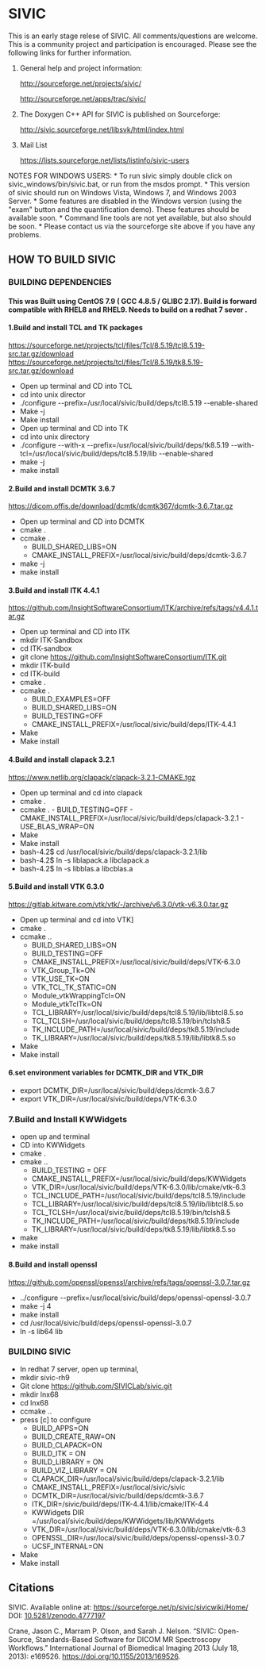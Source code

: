 # SIVIC

This is an early stage relese of SIVIC.  All comments/questions are welcome.  This is a community project and 
participation is encouraged.  Please see the following links for further information. 

1.  General help and project information:

    http://sourceforge.net/projects/sivic/

    http://sourceforge.net/apps/trac/sivic/


2. The Doxygen C++ API for SIVIC is published on Sourceforge:

    http://sivic.sourceforge.net/libsvk/html/index.html


3.  Mail List
    
    https://lists.sourceforge.net/lists/listinfo/sivic-users
    

NOTES FOR WINDOWS USERS:
    * To run sivic simply double click on sivic_windows/bin/sivic.bat, or run from the msdos prompt.
    * This version of sivic should run on Windows Vista, Windows 7, and Windows 2003 Server.
    * Some features are disabled in the Windows version (using the "exam" button and the quantification demo). These features should be available soon.
    * Command line tools are not yet available, but also should be soon.
    * Please contact us via the sourceforge site above if you have any problems.

## HOW TO BUILD SIVIC
### BUILDING DEPENDENCIES    
#### This was Built using CentOS 7.9 ( GCC 4.8.5 / GLIBC 2.17). Build is forward compatible with RHEL8 and RHEL9. Needs to build on a redhat 7 sever .

#### 1.Build and install TCL and TK packages
https://sourceforge.net/projects/tcl/files/Tcl/8.5.19/tcl8.5.19-src.tar.gz/download  
https://sourceforge.net/projects/tcl/files/Tcl/8.5.19/tk8.5.19-src.tar.gz/download  
* Open up terminal and CD into TCL
* cd into unix director
* ./configure --prefix=/usr/local/sivic/build/deps/tcl8.5.19 --enable-shared
* Make -j
* Make install
* Open up terminal and CD into TK
* cd into unix directory
* ./configure --with-x --prefix=/usr/local/sivic/build/deps/tk8.5.19 --with-tcl=/usr/local/sivic/build/deps/tcl8.5.19/lib --enable-shared
* make -j
* make install

#### 2.Build and install DCMTK 3.6.7  
https://dicom.offis.de/download/dcmtk/dcmtk367/dcmtk-3.6.7.tar.gz
* Open up terminal and CD into DCMTK
* cmake .
* ccmake .
  - BUILD_SHARED_LIBS=ON
  - CMAKE_INSTALL_PREFIX=/usr/local/sivic/build/deps/dcmtk-3.6.7
* make -j
* make install


#### 3.Build and install ITK 4.4.1
https://github.com/InsightSoftwareConsortium/ITK/archive/refs/tags/v4.4.1.tar.gz
*	Open up terminal and CD into ITK
*	mkdir ITK-Sandbox
*	cd ITK-sandbox
*	git clone https://github.com/InsightSoftwareConsortium/ITK.git
*	mkdir ITK-build
*	cd ITK-build
*	cmake .
*	ccmake . 
      - BUILD_EXAMPLES=OFF
      - BUILD_SHARED_LIBS=ON
      - BUILD_TESTING=OFF
      - CMAKE_INSTALL_PREFIX=/usr/local/sivic/build/deps/ITK-4.4.1
* Make 
* Make install

#### 4.Build and install clapack 3.2.1
https://www.netlib.org/clapack/clapack-3.2.1-CMAKE.tgz
* Open up terminal and cd into clapack
*	cmake .
*	ccmake .
        - BUILD_TESTING=OFF
        - CMAKE_INSTALL_PREFIX=/usr/local/sivic/build/deps/clapack-3.2.1
        - USE_BLAS_WRAP=ON
* Make 
* Make install
*	bash-4.2$ cd /usr/local/sivic/build/deps/clapack-3.2.1/lib
*	bash-4.2$ ln -s liblapack.a libclapack.a
*	bash-4.2$ ln -s libblas.a libcblas.a

#### 5.Build and install VTK 6.3.0 
https://gitlab.kitware.com/vtk/vtk/-/archive/v6.3.0/vtk-v6.3.0.tar.gz
* Open up terminal and cd into VTK]
* cmake .
* ccmake ..
  - BUILD_SHARED_LIBS=ON
  - BUILD_TESTING=OFF
  - CMAKE_INSTALL_PREFIX=/usr/local/sivic/build/deps/VTK-6.3.0
  - VTK_Group_Tk=ON
  - VTK_USE_TK=ON
  - VTK_TCL_TK_STATIC=ON
  - Module_vtkWrappingTcl=ON
   - Module_vtkTclTk=ON
   - TCL_LIBRARY=/usr/local/sivic/build/deps/tcl8.5.19/lib/libtcl8.5.so
   - TCL_TCLSH=/usr/local/sivic/build/deps/tcl8.5.19/bin/tclsh8.5
   - TK_INCLUDE_PATH=/usr/local/sivic/build/deps/tk8.5.19/include
  - TK_LIBRARY=/usr/local/sivic/build/deps/tk8.5.19/lib/libtk8.5.so
* Make
* Make install

#### 6.set environment variables for DCMTK_DIR and VTK_DIR
* export DCMTK_DIR=/usr/local/sivic/build/deps/dcmtk-3.6.7
* export VTK_DIR=/usr/local/sivic/build/deps/VTK-6.3.0

### 7.Build and Install KWWidgets 
* open up and terminal
* CD into KWWidgets
* cmake .
* cmake ..
  - BUILD_TESTING = OFF
  - CMAKE_INSTALL_PREFIX=/usr/local/sivic/build/deps/KWWidgets
  - VTK_DIR=/usr/local/sivic/build/deps/VTK-6.3.0/lib/cmake/vtk-6.3
  - TCL_INCLUDE_PATH=/usr/local/sivic/build/deps/tcl8.5.19/include
  - TCL_LIBRARY=/usr/local/sivic/build/deps/tcl8.5.19/lib/libtcl8.5.so
  - TCL_TCLSH=/usr/local/sivic/build/deps/tcl8.5.19/bin/tclsh8.5
  - TK_INCLUDE_PATH=/usr/local/sivic/build/deps/tk8.5.19/include
  - TK_LIBRARY=/usr/local/sivic/build/deps/tk8.5.19/lib/libtk8.5.so
* make
* make install

#### 8.Build and install openssl
https://github.com/openssl/openssl/archive/refs/tags/openssl-3.0.7.tar.gz
* 	../configure --prefix=/usr/local/sivic/build/deps/openssl-openssl-3.0.7
* make -j 4
* make install
* cd /usr/local/sivic/build/deps/openssl-openssl-3.0.7
* ln -s lib64 lib

### BUILDING SIVIC
* In redhat 7 server, open up terminal,
* mkdir sivic-rh9
* Git clone https://github.com/SIVICLab/sivic.git
* mkdir lnx68
* cd lnx68
* ccmake ..
* press [c] to configure
  - BUILD_APPS=ON
  - BUILD_CREATE_RAW=ON
  - BUILD_CLAPACK=ON
  - BUILD_ITK = ON
  - BUILD_LIBRARY = ON
  - BUILD_VIZ_LIBRARY = ON 
  - CLAPACK_DIR=/usr/local/sivic/build/deps/clapack-3.2.1/lib
  - CMAKE_INSTALL_PREFIX=/usr/local/sivic/sivic
  - DCMTK_DIR=/usr/local/sivic/build/deps/dcmtk-3.6.7
  - ITK_DIR=/sivic/build/deps/ITK-4.4.1/lib/cmake/ITK-4.4 
  - KWWidgets DIR =/usr/local/sivic/build/deps/KWWidgets/lib/KWWidgets
  - VTK_DIR=/usr/local/sivic/build/deps/VTK-6.3.0/lib/cmake/vtk-6.3
  - OPENSSL_DIR=/usr/local/sivic/build/deps/openssl-openssl-3.0.7
  - UCSF_INTERNAL=ON
* Make
* Make install


## Citations

SIVIC.  Available online at: https://sourceforge.net/p/sivic/sivicwiki/Home/  DOI: [10.5281/zenodo.4777197](https://doi.org/10.5281/zenodo.4777197)

Crane, Jason C., Marram P. Olson, and Sarah J. Nelson. “SIVIC: Open-Source, Standards-Based Software for DICOM MR Spectroscopy Workflows.” International Journal of Biomedical Imaging 2013 (July 18, 2013): e169526. https://doi.org/10.1155/2013/169526.
